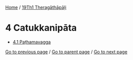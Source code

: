 
[Home](/) / [19Th1 Theragāthāpāḷi](/tipitaka/19Th1.md)

# 4 Catukkanipāta

* [4.1 Paṭhamavagga](/tipitaka/19Th1/4/4.1.md)

[Go to previous page](/tipitaka/19Th1/3/3.1/3.1.16.md) / [Go to parent page](/tipitaka/19Th1/0.md) / [Go to next page](/tipitaka/19Th1/4/4.1.md)


